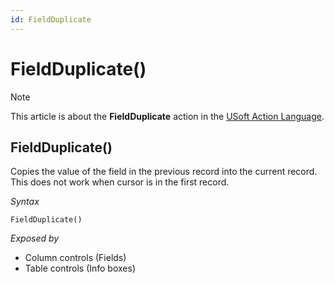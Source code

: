 ```yaml
---
id: FieldDuplicate
---
```


# FieldDuplicate()



> [!NOTE]
> This article is about the **FieldDuplicate** action in the [USoft Action Language](/docs/Task_flow/Action_Language_reference/USoft_Action_Language.md).

## **FieldDuplicate()**

Copies the value of the field in the previous record into the current record. This does not work when cursor is in the first record.

*Syntax*

```
FieldDuplicate()
```

*Exposed by*

- Column controls (Fields)
- Table controls (Info boxes)